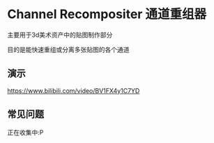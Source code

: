 # Channel Recompositer 通道重组器

主要用于3d美术资产中的贴图制作部分

目的是能快速重组或分离多张贴图的各个通道

## 演示

https://www.bilibili.com/video/BV1FX4y1C7YD

## 常见问题

正在收集中:P